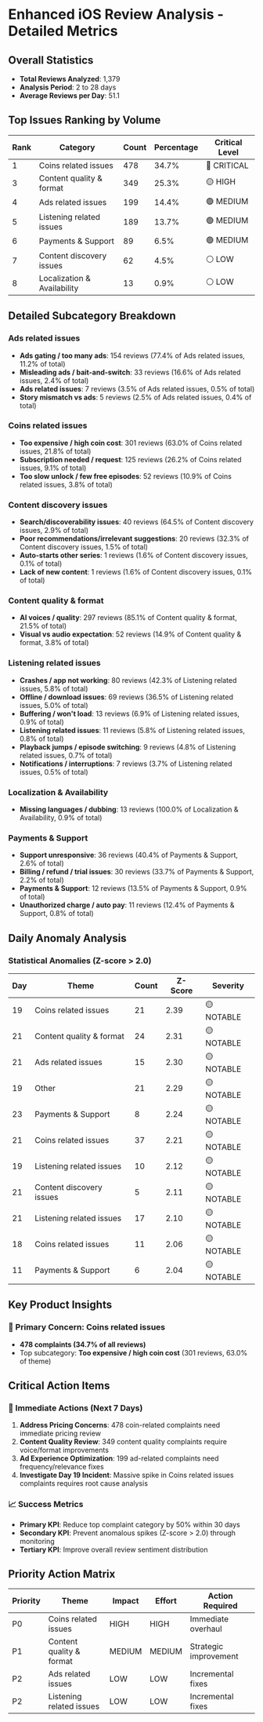 # Enhanced iOS Review Analysis - Detailed Metrics

## Overall Statistics
- **Total Reviews Analyzed**: 1,379
- **Analysis Period**: 2 to 28 days
- **Average Reviews per Day**: 51.1

## Top Issues Ranking by Volume
| Rank | Category | Count | Percentage | Critical Level |
|------|----------|-------|------------|----------------|
| 1 | Coins related issues | 478 | 34.7% | 🔴 CRITICAL |
| 3 | Content quality & format | 349 | 25.3% | 🟡 HIGH |
| 4 | Ads related issues | 199 | 14.4% | 🟢 MEDIUM |
| 5 | Listening related issues | 189 | 13.7% | 🟢 MEDIUM |
| 6 | Payments & Support | 89 | 6.5% | 🟢 MEDIUM |
| 7 | Content discovery issues | 62 | 4.5% | ⚪ LOW |
| 8 | Localization & Availability | 13 | 0.9% | ⚪ LOW |

## Detailed Subcategory Breakdown
### Ads related issues
- **Ads gating / too many ads**: 154 reviews (77.4% of Ads related issues, 11.2% of total)
- **Misleading ads / bait-and-switch**: 33 reviews (16.6% of Ads related issues, 2.4% of total)
- **Ads related issues**: 7 reviews (3.5% of Ads related issues, 0.5% of total)
- **Story mismatch vs ads**: 5 reviews (2.5% of Ads related issues, 0.4% of total)

### Coins related issues
- **Too expensive / high coin cost**: 301 reviews (63.0% of Coins related issues, 21.8% of total)
- **Subscription needed / request**: 125 reviews (26.2% of Coins related issues, 9.1% of total)
- **Too slow unlock / few free episodes**: 52 reviews (10.9% of Coins related issues, 3.8% of total)

### Content discovery issues
- **Search/discoverability issues**: 40 reviews (64.5% of Content discovery issues, 2.9% of total)
- **Poor recommendations/irrelevant suggestions**: 20 reviews (32.3% of Content discovery issues, 1.5% of total)
- **Auto-starts other series**: 1 reviews (1.6% of Content discovery issues, 0.1% of total)
- **Lack of new content**: 1 reviews (1.6% of Content discovery issues, 0.1% of total)

### Content quality & format
- **AI voices / quality**: 297 reviews (85.1% of Content quality & format, 21.5% of total)
- **Visual vs audio expectation**: 52 reviews (14.9% of Content quality & format, 3.8% of total)

### Listening related issues
- **Crashes / app not working**: 80 reviews (42.3% of Listening related issues, 5.8% of total)
- **Offline / download issues**: 69 reviews (36.5% of Listening related issues, 5.0% of total)
- **Buffering / won't load**: 13 reviews (6.9% of Listening related issues, 0.9% of total)
- **Listening related issues**: 11 reviews (5.8% of Listening related issues, 0.8% of total)
- **Playback jumps / episode switching**: 9 reviews (4.8% of Listening related issues, 0.7% of total)
- **Notifications / interruptions**: 7 reviews (3.7% of Listening related issues, 0.5% of total)

### Localization & Availability
- **Missing languages / dubbing**: 13 reviews (100.0% of Localization & Availability, 0.9% of total)

### Payments & Support
- **Support unresponsive**: 36 reviews (40.4% of Payments & Support, 2.6% of total)
- **Billing / refund / trial issues**: 30 reviews (33.7% of Payments & Support, 2.2% of total)
- **Payments & Support**: 12 reviews (13.5% of Payments & Support, 0.9% of total)
- **Unauthorized charge / auto pay**: 11 reviews (12.4% of Payments & Support, 0.8% of total)

## Daily Anomaly Analysis
### Statistical Anomalies (Z-score > 2.0)
| Day | Theme | Count | Z-Score | Severity |
|-----|-------|-------|---------|----------|
| 19 | Coins related issues | 21 | 2.39 | 🟡 NOTABLE |
| 21 | Content quality & format | 24 | 2.31 | 🟡 NOTABLE |
| 21 | Ads related issues | 15 | 2.30 | 🟡 NOTABLE |
| 19 | Other | 21 | 2.29 | 🟡 NOTABLE |
| 23 | Payments & Support | 8 | 2.24 | 🟡 NOTABLE |
| 21 | Coins related issues | 37 | 2.21 | 🟡 NOTABLE |
| 19 | Listening related issues | 10 | 2.12 | 🟡 NOTABLE |
| 21 | Content discovery issues | 5 | 2.11 | 🟡 NOTABLE |
| 21 | Listening related issues | 17 | 2.10 | 🟡 NOTABLE |
| 18 | Coins related issues | 11 | 2.06 | 🟡 NOTABLE |
| 11 | Payments & Support | 6 | 2.04 | 🟡 NOTABLE |

## Key Product Insights
### 🚨 Primary Concern: Coins related issues
- **478 complaints (34.7% of all reviews)**
- Top subcategory: **Too expensive / high coin cost** (301 reviews, 63.0% of theme)

## Critical Action Items
### 🚨 Immediate Actions (Next 7 Days)
1. **Address Pricing Concerns**: 478 coin-related complaints need immediate pricing review
2. **Content Quality Review**: 349 content quality complaints require voice/format improvements
3. **Ad Experience Optimization**: 199 ad-related complaints need frequency/relevance fixes
4. **Investigate Day 19 Incident**: Massive spike in Coins related issues complaints requires root cause analysis

### 📈 Success Metrics
- **Primary KPI**: Reduce top complaint category by 50% within 30 days
- **Secondary KPI**: Prevent anomalous spikes (Z-score > 2.0) through monitoring
- **Tertiary KPI**: Improve overall review sentiment distribution

## Priority Action Matrix
| Priority | Theme | Impact | Effort | Action Required |
|----------|-------|---------|---------|-----------------|
| P0 | Coins related issues | HIGH | HIGH | Immediate overhaul |
| P1 | Content quality & format | MEDIUM | MEDIUM | Strategic improvement |
| P2 | Ads related issues | LOW | LOW | Incremental fixes |
| P2 | Listening related issues | LOW | LOW | Incremental fixes |